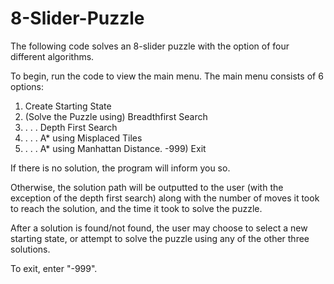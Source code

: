 # 8-Slider-Puzzle
The following code solves an 8-slider puzzle with the option of four different algorithms.

To begin, run the code to view the main menu. The main menu consists of 6 options:
1) Create Starting State
2) (Solve the Puzzle using) Breadthfirst Search
3) . . . Depth First Search
4) . . . A* using Misplaced Tiles
5) . . . A* using Manhattan Distance.
-999) Exit

If there is no solution, the program will inform you so.

Otherwise, the solution path will be outputted to the user (with the exception of the depth first search)
  along with the number of moves it took to reach the solution, and the time it took to solve the puzzle.
  
 After a solution is found/not found, the user may choose to select a new starting state, or attempt to solve the puzzle
  using any of the other three solutions.
  
To exit, enter "-999".
